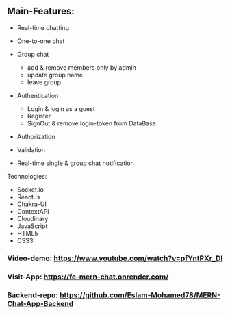 ## Main-Features: 

- Real-time chatting

- One-to-one chat

- Group chat 
  * add & remove members only by admin
  * update group name
  * leave group

- Authentication
  * Login & login as a guest
  * Register
  * SignOut & remove login-token from DataBase

- Authorization

- Validation

- Real-time single & group chat notification

Technologies: 
- Socket.io
- ReactJs
- Chakra-UI
- ContextAPI
- Cloudinary
- JavaScript
- HTML5
- CSS3

### Video-demo: https://www.youtube.com/watch?v=pfYntPXr_DI
### Visit-App: https://fe-mern-chat.onrender.com/
### Backend-repo: https://github.com/Eslam-Mohamed78/MERN-Chat-App-Backend
